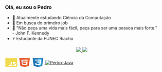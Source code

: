 ### Olá, eu sou o Pedro



- 🔭 Atualmente estudando Ciência da Computação
- 🌱 Em busca do primeiro job
- 💪 "Não peça uma vida mais fácil, peça para ser uma pessoa mais forte." - John F. Kennedy
- ⚡ Estudante da FUNEC Riacho 

<div align="center">
  <a href="https://github.com/pedroD630">
  <img height="180em" src="https://github-readme-stats.vercel.app/api?username=pedroD630&show_icons=true&theme=dark&include_all_commits=true&count_private=true"/>
  <img height="180em" src="https://github-readme-stats.vercel.app/api/top-langs/?username=pedroD630&layout=compact&langs_count=7&theme=dark"/>
</div>
  
  
  <div style="display: inline_block"><br>
    <img align="center" alt="Rafa-Js" height="30" width="40" src="https://raw.githubusercontent.com/devicons/devicon/master/icons/javascript/javascript-plain.svg">
    <img align="center" alt="Pedro-HTML" height="30" width="40" src="https://raw.githubusercontent.com/devicons/devicon/master/icons/html5/html5-original.svg">
    <img align="center" alt="Pedro-CSS" height="30" width="40" src="https://raw.githubusercontent.com/devicons/devicon/master/icons/css3/css3-original.svg">
    <img align="center" alt="Pedro-Java" height="30" width="40" src="https://cdn.jsdelivr.net/gh/devicons/devicon/icons/java/java-original.svg">

</div>
  
  ##
  
